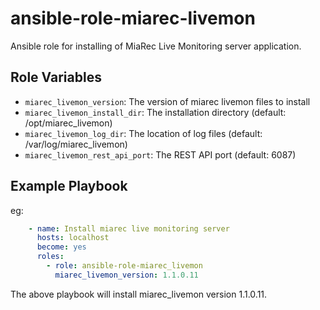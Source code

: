 # ansible-role-miarec-livemon

Ansible role for installing of MiaRec Live Monitoring server application.


Role Variables
--------------

- `miarec_livemon_version`: The version of miarec livemon files to install
- `miarec_livemon_install_dir`: The installation directory (default: /opt/miarec_livemon)
- `miarec_livemon_log_dir`: The location of log files (default: /var/log/miarec_livemon)
- `miarec_livemon_rest_api_port`: The REST API port (default: 6087)

Example Playbook
----------------

eg:

``` yaml
    - name: Install miarec live monitoring server
      hosts: localhost
      become: yes
      roles:
        - role: ansible-role-miarec_livemon
          miarec_livemon_version: 1.1.0.11 
```

The above playbook will install miarec_livemon version 1.1.0.11.




